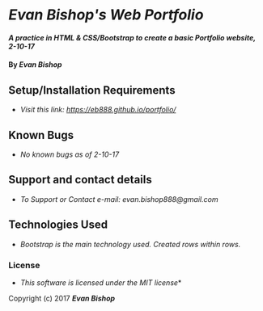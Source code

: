 # _Evan Bishop's Web Portfolio_

#### _A practice in HTML & CSS/Bootstrap to create a basic Portfolio website, 2-10-17_

#### By _Evan Bishop_

<!-- ## Description

_{This is a detailed description of your application. Its purpose and usage.  Give as much detail as needed to explain what the application does, and any other information you want users or other developers to have. }_ -->

## Setup/Installation Requirements

* _Visit this link: https://eb888.github.io/portfolio/_

## Known Bugs

* _No known bugs as of 2-10-17_

## Support and contact details

* _To Support or Contact e-mail: evan.bishop888@gmail.com_

## Technologies Used

* _Bootstrap is the main technology used. Created rows within rows._

### License

* _This software is licensed under the MIT license_*

Copyright (c) 2017 **_Evan Bishop_**
